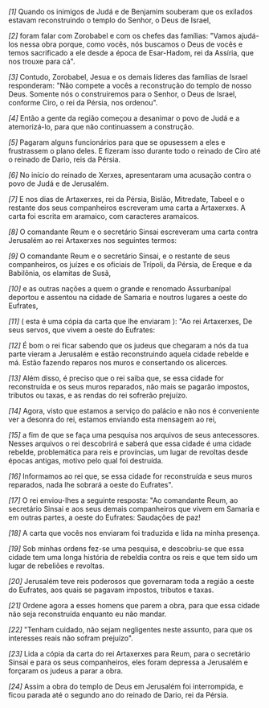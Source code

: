 *[1]* Quando os inimigos de Judá e de Benjamim souberam que os exilados estavam reconstruindo o templo do Senhor, o Deus de Israel,

*[2]* foram falar com Zorobabel e com os chefes das famílias: "Vamos ajudá-los nessa obra porque, como vocês, nós buscamos o Deus de vocês e temos sacrificado a ele desde a época de Esar-Hadom, rei da Assíria, que nos trouxe para cá".

*[3]* Contudo, Zorobabel, Jesua e os demais líderes das famílias de Israel responderam: "Não compete a vocês a reconstrução do templo de nosso Deus. Somente nós o construiremos para o Senhor, o Deus de Israel, conforme Ciro, o rei da Pérsia, nos ordenou".

*[4]* Então a gente da região começou a desanimar o povo de Judá e a atemorizá-lo, para que não continuassem a construção.

*[5]* Pagaram alguns funcionários para que se opusessem a eles e frustrassem o plano deles. E fizeram isso durante todo o reinado de Ciro até o reinado de Dario, reis da Pérsia.

*[6]* No início do reinado de Xerxes, apresentaram uma acusação contra o povo de Judá e de Jerusalém.

*[7]* E nos dias de Artaxerxes, rei da Pérsia, Bislão, Mitredate, Tabeel e o restante dos seus companheiros escreveram uma carta a Artaxerxes. A carta foi escrita em aramaico, com caracteres aramaicos.

*[8]* O comandante Reum e o secretário Sinsai escreveram uma carta contra Jerusalém ao rei Artaxerxes nos seguintes termos:

*[9]* O comandante Reum e o secretário Sinsai, e o restante de seus companheiros, os juízes e os oficiais de Trípoli, da Pérsia, de Ereque e da Babilônia, os elamitas de Susã,

*[10]* e as outras nações a quem o grande e renomado Assurbanípal deportou e assentou na cidade de Samaria e noutros lugares a oeste do Eufrates,

*[11]* ( esta é uma cópia da carta que lhe enviaram ): "Ao rei Artaxerxes, De seus servos, que vivem a oeste do Eufrates:

*[12]* É bom o rei ficar sabendo que os judeus que chegaram a nós da tua parte vieram a Jerusalém e estão reconstruindo aquela cidade rebelde e má. Estão fazendo reparos nos muros e consertando os alicerces.

*[13]* Além disso, é preciso que o rei saiba que, se essa cidade for reconstruída e os seus muros reparados, não mais se pagarão impostos, tributos ou taxas, e as rendas do rei sofrerão prejuízo.

*[14]* Agora, visto que estamos a serviço do palácio e não nos é conveniente ver a desonra do rei, estamos enviando esta mensagem ao rei,

*[15]* a fim de que se faça uma pesquisa nos arquivos de seus antecessores. Nesses arquivos o rei descobrirá e saberá que essa cidade é uma cidade rebelde, problemática para reis e províncias, um lugar de revoltas desde épocas antigas, motivo pelo qual foi destruída.

*[16]* Informamos ao rei que, se essa cidade for reconstruída e seus muros reparados, nada lhe sobrará a oeste do Eufrates".

*[17]* O rei enviou-lhes a seguinte resposta: "Ao comandante Reum, ao secretário Sinsai e aos seus demais companheiros que vivem em Samaria e em outras partes, a oeste do Eufrates: Saudações de paz!

*[18]* A carta que vocês nos enviaram foi traduzida e lida na minha presença.

*[19]* Sob minhas ordens fez-se uma pesquisa, e descobriu-se que essa cidade tem uma longa história de rebeldia contra os reis e que tem sido um lugar de rebeliões e revoltas.

*[20]* Jerusalém teve reis poderosos que governaram toda a região a oeste do Eufrates, aos quais se pagavam impostos, tributos e taxas.

*[21]* Ordene agora a esses homens que parem a obra, para que essa cidade não seja reconstruída enquanto eu não mandar.

*[22]* "Tenham cuidado, não sejam negligentes neste assunto, para que os interesses reais não sofram prejuízo".

*[23]* Lida a cópia da carta do rei Artaxerxes para Reum, para o secretário Sinsai e para os seus companheiros, eles foram depressa a Jerusalém e forçaram os judeus a parar a obra.

*[24]* Assim a obra do templo de Deus em Jerusalém foi interrompida, e ficou parada até o segundo ano do reinado de Dario, rei da Pérsia.

